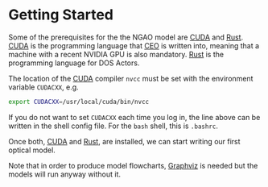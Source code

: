 # Getting Started

Some of the prerequisites for the the NGAO model are [CUDA] and [Rust].
[CUDA] is the programming language that [CEO] is written into, meaning that a machine with a recent NVIDIA GPU  is also mandatory.
[Rust] is the programming language for DOS Actors.

The location of the [CUDA] compiler `nvcc` must be set with the environment variable `CUDACXX`, e.g.
```bash
export CUDACXX=/usr/local/cuda/bin/nvcc
```
If you do not want to set `CUDACXX` each time you log in, the line above can be written in the shell config file.
For the `bash` shell, this is `.bashrc`.

Once both, [CUDA] and [Rust], are installed, we can start writing our first optical model.


Note that in order to produce model flowcharts, [Graphviz] is needed but the models will run anyway without it.

[CUDA]: https://developer.nvidia.com/cuda-downloads
[CEO]: https://github.com/rconan/CEO
[Rust]: https://www.rust-lang.org/
[Graphviz]: https://www.graphviz.org/